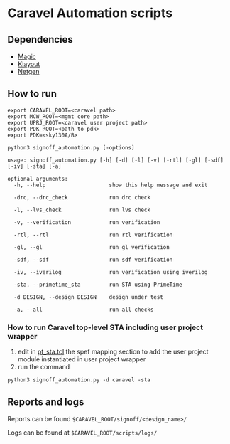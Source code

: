 # Caravel Automation scripts

## Dependencies
- [Magic](https://github.com/RTimothyEdwards/magic)
- [Klayout](https://github.com/KLayout/klayout)
- [Netgen](https://github.com/RTimothyEdwards/netgen)

## How to run
````
export CARAVEL_ROOT=<caravel path>
export MCW_ROOT=<mgmt core path>
export UPRJ_ROOT=<caravel user project path>
export PDK_ROOT=<path to pdk>
export PDK=<sky130A/B>

python3 signoff_automation.py [-options]

usage: signoff_automation.py [-h] [-d] [-l] [-v] [-rtl] [-gl] [-sdf] [-iv] [-sta] [-a]

optional arguments:
  -h, --help                    show this help message and exit

  -drc, --drc_check             run drc check

  -l, --lvs_check               run lvs check

  -v, --verification            run verification

  -rtl, --rtl                   run rtl verification

  -gl, --gl                     run gl verification

  -sdf, --sdf                   run sdf verification

  -iv, --iverilog               run verification using iverilog

  -sta, --primetime_sta         run STA using PrimeTime

  -d DESIGN, --design DESIGN    design under test

  -a, --all                     run all checks
````
### How to run Caravel top-level STA including user project wrapper
1. edit in [pt_sta.tcl](./pt_sta.tcl) the spef mapping section to add the user project module instantiated in user project wrapper
2. run the command
  ````
  python3 signoff_automation.py -d caravel -sta
  ````
## Reports and logs

Reports can be found `$CARAVEL_ROOT/signoff/<design_name>/`

Logs can be found at `$CARAVEL_ROOT/scripts/logs/`
